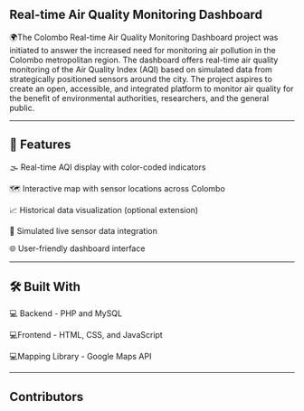 ## Real-time Air Quality Monitoring Dashboard 

🌍The Colombo Real-time Air Quality Monitoring Dashboard project was initiated to answer the 
increased need for monitoring air pollution in the Colombo metropolitan region. The dashboard 
offers real-time air quality monitoring of the Air Quality Index (AQI) based on simulated data 
from strategically positioned sensors around the city. The project aspires to create an open, 
accessible, and integrated platform to monitor air quality for the benefit of environmental 
authorities, researchers, and the general public. 

---

## 🚀 Features 

🌫️ Real-time AQI display with color-coded indicators

🗺️ Interactive map with sensor locations across Colombo

📈 Historical data visualization (optional extension)

🔄 Simulated live sensor data integration

🌐 User-friendly dashboard interface

---

## 🛠️ Built With

💻 Backend -  PHP and MySQL

💻Frontend - HTML, CSS, and JavaScript

💻Mapping Library - Google Maps API

---

## Contributors

